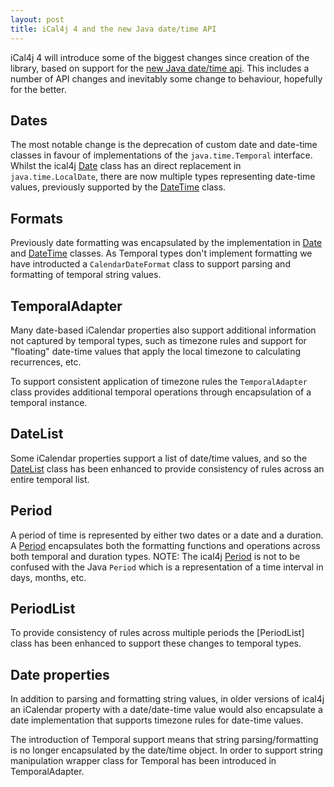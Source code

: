 ```yaml
---
layout: post
title: iCal4j 4 and the new Java date/time API
---
```

[jsr310]: https://www.threeten.org/
[Date]: http://ical4j.github.io/docs/ical4j/api/3.0.4/net/fortuna/ical4j/model/Date.html
[DateTime]: http://ical4j.github.io/docs/ical4j/api/3.0.4/net/fortuna/ical4j/model/DateTime.html
[DateList]: http://ical4j.github.io/docs/ical4j/api/3.0.4/net/fortuna/ical4j/model/DateList.html
[Period]: http://ical4j.github.io/docs/ical4j/api/3.0.4/net/fortuna/ical4j/model/Period.html

iCal4j 4 will introduce some of the biggest changes since creation of the library, based on support for the 
[new Java date/time api](https://www.threeten.org/). This includes a number of API changes and inevitably some change to behaviour, 
hopefully for the better.

## Dates

The most notable change is the deprecation of custom date and date-time classes in favour of implementations of the 
`java.time.Temporal` interface. Whilst the ical4j [Date] class has an direct replacement in `java.time.LocalDate`, there are now multiple
types representing date-time values, previously supported by the [DateTime] class.

## Formats

Previously date formatting was encapsulated by the implementation in [Date] and [DateTime] classes. As Temporal types don't implement
formatting we have introducted a `CalendarDateFormat` class to support parsing and formatting of temporal string values.

## TemporalAdapter

Many date-based iCalendar properties also support additional information not captured by temporal types, such as timezone rules and
support for "floating" date-time values that apply the local timezone to calculating recurrences, etc.

To support consistent application of timezone rules the `TemporalAdapter` class provides additional temporal operations through 
encapsulation of a temporal instance.

## DateList

Some iCalendar properties support a list of date/time values, and so the [DateList] class has been enhanced to provide consistency of rules
across an entire temporal list.

## Period

A period of time is represented by either two dates or a date and a duration. A [Period] encapsulates both the formatting functions 
and operations across both temporal and duration types. NOTE: The ical4j [Period] is not to be confused with the Java `Period` which is
a representation of a time interval in days, months, etc.

## PeriodList

To provide consistency of rules across multiple periods the [PeriodList] class has been enhanced to support these changes to temporal types.

## Date properties

In addition to parsing and formatting string values, in older versions of ical4j an iCalendar property with a date/date-time value would
also encapsulate a date implementation that supports timezone rules for date-time values.

The introduction of Temporal support means that string parsing/formatting is no longer encapsulated by the date/time object. In order to
support string manipulation wrapper class for Temporal has been introduced in TemporalAdapter.
